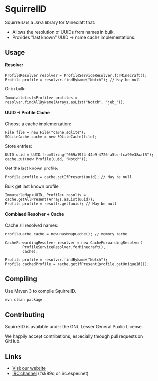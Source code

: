 SquirrelID
==========

SquirrelID is a Java library for Minecraft that:

* Allows the resolution of UUIDs from names in bulk.
* Provides "last known" UUID -> name cache implementations.

Usage
-----

#### Resolver

    ProfileResolver resolver = ProfileServiceResolver.forMinecraft();
    Profile profile = resolver.findByName("Notch"); // May be null

Or in bulk:

	ImmutableList<Profile> profiles = resolver.findAllByName(Arrays.asList("Notch", "jeb_"));

#### UUID -> Profile Cache

Choose a cache implementation:

	File file = new File("cache.sqlite");
    SQLiteCache cache = new SQLiteCache(file);

Store entries:

	UUID uuid = UUID.fromString("069a79f4-44e9-4726-a5be-fca90e38aaf5");
    cache.put(new Profile(uuid, "Notch"));

Get the last known profile:

	Profile profile = cache.getIfPresent(uuid); // May be null

Bulk get last known profile:

	ImmutableMap<UUID, Profile> results = cache.getAllPresent(Arrays.asList(uuid));
    Profile profile = results.get(uuid); // May be null

#### Combined Resolver + Cache

Cache all resolved names:

    ProfileCache cache = new HashMapCache(); // Memory cache

    CacheForwardingResolver resolver = new CacheForwardingResolver(
            ProfileServiceResolver.forMinecraft(),
            cache);

    Profile profile = resolver.findByName("Notch");
    Profile cachedProfile = cache.getIfPresent(profile.getUniqueId());

Compiling
---------

Use Maven 3 to compile SquirrelID.

    mvn clean package

Contributing
------------

SquirrelID is available under the GNU Lesser General Public License.

We happily accept contributions, especially through pull requests on GitHub.

Links
-----

* [Visit our website](http://www.enginehub.org/)
* [IRC channel](http://skq.me/irc/irc.esper.net/sk89q/) (#sk89q on irc.esper.net)